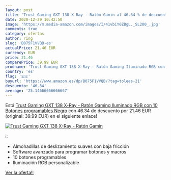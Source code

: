 ```yaml
---
layout: post
title: 'Trust Gaming GXT 138 X-Ray - Ratón Gamin al 46.34 % de descuento'
date: 2020-12-29 10:42:50
image: 'https://m.media-amazon.com/images/I/41vbiY0ZBgL._SL200_.jpg'
comments: true
category: ofertas
author: ring
slug: 'B075F1VVQB-es'
actualPrice: 21.46 EUR
currency: EUR
price: 21.46
comparePrice: 39.99 EUR
prodname: 'Trust Gaming GXT 138 X-Ray - Ratón Gaming Iluminado RGB con 10 Botones programables  Negro'
country: 'es'
flag: '🇪🇸'
buyurl: 'https://www.amazon.es/dp/B075F1VVQB/?tag=tolees-21'
descuento: '46.34'
average: '25.14666666666667'
---
```


Está [Trust Gaming GXT 138 X-Ray - Ratón Gaming Iluminado RGB con 10 Botones programables  Negro](https://www.amazon.es/dp/B075F1VVQB/?tag=tolees-21) con 46.34 de descuento por 21.46 EUR (original: 39.99 EUR) en el siguiente enlace!

[![Trust Gaming GXT 138 X-Ray - Ratón Gamin](https://m.media-amazon.com/images/I/41vbiY0ZBgL._SL200_.jpg)](https://www.amazon.es/dp/B075F1VVQB/?tag=tolees-21)

ℹ️:

- Almohadillas de deslizamiento suaves con baja fricción
- Software avanzado para programar botones y macros
- 10 botones programables
- Iluminación RGB personalizable

[Ver la oferta!!](https://www.amazon.es/dp/B075F1VVQB/?tag=tolees-21)
